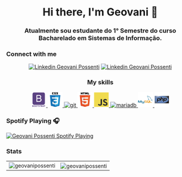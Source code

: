 <h1 align="center">Hi there, I'm Geovani 👋</h1>
<h3 align="center">Atualmente sou estudante do 1° Semestre do curso Bacharelado em Sistemas de Informação.</h3>

<h3 align="left">Connect with me</h3>

<p align="center"><a href="https://www.linkedin.com/in/geovani-possenti-a850a6210/"><img src="https://img.shields.io/badge/-LinkedIn-0077B5?style=flat&logo=Linkedin&logoColor=white" alt="Linkedin Geovani Possenti" /></a>
<a href="https://github.com/GeovaniPossenti"><img src="https://img.shields.io/badge/-Github-242A2D?style=flat&logo=Github&logoColor=white" alt="Linkedin Geovani Possenti" alt="GitHub Geovani Possenti" /></a></p>

<h3 align="center">My skills</h3>

<p align="center"> <a href="https://getbootstrap.com" target="_blank"> <img src="https://raw.githubusercontent.com/devicons/devicon/master/icons/bootstrap/bootstrap-plain-wordmark.svg" alt="bootstrap" width="40" height="40"/> </a> <a href="https://www.w3schools.com/css/" target="_blank"> <img src="https://raw.githubusercontent.com/devicons/devicon/master/icons/css3/css3-original-wordmark.svg" alt="css3" width="40" height="40"/> </a> <a href="https://git-scm.com/" target="_blank"> <img src="https://www.vectorlogo.zone/logos/git-scm/git-scm-icon.svg" alt="git" width="40" height="40"/> </a> <a href="https://www.w3.org/html/" target="_blank"> <img src="https://raw.githubusercontent.com/devicons/devicon/master/icons/html5/html5-original-wordmark.svg" alt="html5" width="40" height="40"/> </a> <a href="https://developer.mozilla.org/en-US/docs/Web/JavaScript" target="_blank"> <img src="https://raw.githubusercontent.com/devicons/devicon/master/icons/javascript/javascript-original.svg" alt="javascript" width="40" height="40"/> </a> <a href="https://mariadb.org/" target="_blank"> <img src="https://www.vectorlogo.zone/logos/mariadb/mariadb-icon.svg" alt="mariadb" width="40" height="40"/> </a> <a href="https://www.mysql.com/" target="_blank"> <img src="https://raw.githubusercontent.com/devicons/devicon/master/icons/mysql/mysql-original-wordmark.svg" alt="mysql" width="40" height="40"/> </a> <a href="https://www.php.net" target="_blank"> <img src="https://raw.githubusercontent.com/devicons/devicon/master/icons/php/php-original.svg" alt="php" width="40" height="40"/> </a> </p>

<h3 align="left">Spotify Playing 🎧</h3>

[<img src="https://novatorem-three-olive.vercel.app/api/spotify" alt="Geovani Possenti Spotify Playing" width="500" />](https://open.spotify.com/user/Ayamarusa)

<h3 align="left">Stats</h3>

<center>
  <table>
    <tr>
        <td><img align="left" src="https://github-readme-stats.vercel.app/api/top-langs?username=geovanipossenti&theme=material-palenight&show_icons=true&locale=en&layout=compact" alt="geovanipossenti" /></td>
        <td><img align="center" src="https://github-readme-stats.vercel.app/api?username=geovanipossenti&theme=material-palenight&show_icons=true&locale=en" alt="geovanipossenti" /></td>
    </tr>   
  </table>
</center>